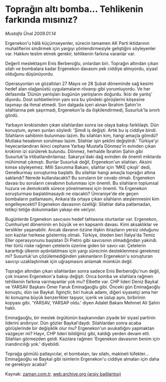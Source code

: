 # Toprağın altı bomba... Tehlikenin farkında mısınız?

*Mustafa Ünal 2009.01.14*

<tr><td class="metin" colspan="2" style="padding-top: 20px; padding-left: 5px; padding-right: 10px;">Ergenekon'u hâlâ küçümseyenler, sürecin tamamen AK Parti iktidarının muhaliflerini sindirmek için yargıyı yönlendirmesiyle geliştiğini söyleyenler var. Hakkını teslim etmek gerekir, tehlikenin farkına varanlar var.</td></tr><tr><td class="metin" colspan="2" style="padding-top: 20px; padding-left: 5px; padding-right: 10px;"><p> Değerli meslektaşım Enis Berberoğlu, onlardan biri. Toprağın altından çıkan silah ve bombalara kadar Ergenekon davasını pek ciddiye almıyordu, siyasî olduğunu düşünüyordu. 
<p>Operasyonları ve gözaltıları 27 Mayıs ve 28 Şubat döneminde sağ kesimi hedef alan olağanüstü uygulamaların rövanşı gibi yorumluyordu. Ve her defasında 'Dünün yanlışları bugünün yanlışlarını doğurdu. İkisi de yanlış' diyordu. Dost sohbetlerinin yanı sıra bu yöndeki görüşlerini köşesine taşımayı da ihmal etmedi. Son dalgada içeri alınan İbrahim Şahin'in silahlarına pek şaşırmadı, Ergenekon'la da ilişkilendirmedi, Susurluk'la sınırlı gördü. 
<p>Yarbayın krokisinden çıkan silahlardan sonra ise olaya bakışı farklılaştı. Dün konuştum, aynen şunları söyledi: 'Şimdi iş değişti. Artık bu iş ciddiye bindi. Silahların sahibinin bulunması lazım. Bu silahları kim, hangi amaçla gömdü? Mutlaka hesabının sorulması lazım. Silahlar işin şeklini değiştirdi.' Türkiye'yi heyecanlandıran ikinci cephane Yarbay Mustafa Dönmez'in evinden çıkan krokinin izi sürülerek bulundu. Dönmez, herhalde İbrahim Şahin gibi Susurluk'la irtibatlandırılamaz. Sakarya'daki dağ evinden de önemli miktarda mühimmat çıkmıştı. Bunlar Susurluk değil, Ergenekon'un silahları. Aksini kimse söyleyemez. Milli Savunma Bakanı, silahlar için 'MKE çıkışlı' dedi, Genelkurmay soruşturma başlattı. Bu silahlar hangi amaçla toprağın altına saklandı? Nerede kullanılacaktı? Bu soruların bir cevabı olmalı. Ergenekon davası bu soruların cevabının bulunması için önemli. Bu silahların toplumsal huzura ve demokratik sürece yönelmemesi için önemli. Ya Ergenekon soruşturması başlatılmasaydı ne olacaktı? Ümraniye'de ele geçen bombaların patlamasını, Ankara'da ortaya çıkan silahların ateşlenmesini kim engelleyecekti? Ergenekon davasının özelliği: Silahlar daha patlamadan, tetikçi tetiğe dokunmadan yakayı ele veriyor. 
<p>Bugünlerde Ergenekon savcısını hedef tahtasına oturtanlar var. Ergenekon, Cumhuriyet döneminin en büyük ve en kapsamlı davası. Kimi aksaklıklar ve terslikler yaşanabilir. Ancak davanın özüne ilişkin itirazların yersiz olduğunu son kazılar herkese göstermiş olmalı. Türkiye, öteden beri İtalya'da Temiz Eller operasyonunu başlatan Di Pietro gibi savcısının olmadığından yakındı. Her türlü riske rağmen çetelerin üzerine giden bir savcı var. Çetelerin kararttığı ülkenin aydınlatılması için yargı sürecinin desteklenmesi gerekmez mi? Susurluk'un çözülemediğinden yakınanların Ergenekon'u soruşturan savcıyı uzaklaştırmak için uğraşmasını anlamak mümkün değil. 
<p>Toprağın altından çıkan silahlardan sonra sadece Enis Berberoğlu'nun değil, çok insanın Ergenekon'a bakışı değişti. Onca bomba ve silahlara rağmen tehlikenin farkına varmayanlar yok mu? Elbette var. CHP lideri Deniz Baykal ve YARSAV Başkanı Ömer Faruk Eminağaoğlu gibi. Önceki gün Eminağaoğlu konuştu, dün ise Baykal. İlginçtir, biri hukuk adamı, diğeri siyasetçi ama her iki konuşma büyük benzerlikler taşıyor, içerik ve üslup aynı, birbirinin kopyası gibi. 'YARSAV, YARSAP oldu.' diyen Adalet Bakanı Mehmet Ali Şahin haklı. 
<p>Eminağaoğlu, bir meslek örgütünün başkanından ziyade bir siyasî partinin liderini andırıyor. Dün gözler Baykal'daydı. Silahlardan sonra acaba görüşlerinde bir değişiklik olur mu? Ergenekon'un avukatlığını yapmaktan vazgeçer mi? Hayır, CHP lideri bildiğiniz gibi, kaldığı yerden devam etti. Silahları görmezden geldi. Kazılara rağmen 'Ergenekon davasının benim için inandırıcılığı yok.' diyebildi. 
<p>Toprağa gömülü patlayıcılar, el bombaları, lav silahı, makineli tüfekler... Eminağaoğlu ve Baykal gibi isimlerin Ergenekon'u ciddiye almaları için daha ne gerekiyor acaba?<br/></p></p></p></p></p></p></p></td></tr>

Kaynak: [zaman.com.tr](http://zaman.com.tr/yazar.do?yazino=803337), [web.archive.org (arşiv bağlantısı)](http://web.archive.org/web/20090321105012/http://zaman.com.tr:80/yazar.do?yazino=803337)
